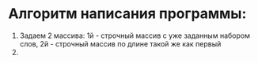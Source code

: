 # Алгоритм написания программы:
1. Задаем 2 массива: 1й - строчный массив с уже заданным набором слов, 2й - строчный массив по длине такой же как первый
2. 